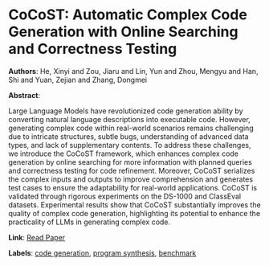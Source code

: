 # CoCoST: Automatic Complex Code Generation with Online Searching and Correctness Testing

**Authors**: He, Xinyi and Zou, Jiaru and Lin, Yun and Zhou, Mengyu and Han, Shi and Yuan, Zejian and Zhang, Dongmei

**Abstract**:

Large Language Models have revolutionized code generation ability by converting natural language descriptions into executable code. However, generating complex code within real-world scenarios remains challenging due to intricate structures, subtle bugs, understanding of advanced data types, and lack of supplementary contents. To address these challenges, we introduce the CoCoST framework, which enhances complex code generation by online searching for more information with planned queries and correctness testing for code refinement. Moreover, CoCoST serializes the complex inputs and outputs to improve comprehension and generates test cases to ensure the adaptability for real-world applications. CoCoST is validated through rigorous experiments on the DS-1000 and ClassEval datasets. Experimental results show that CoCoST substantially improves the quality of complex code generation, highlighting its potential to enhance the practicality of LLMs in generating complex code.

**Link**: [Read Paper](https://aclanthology.org/2024.emnlp-main.1082)

**Labels**: [code generation](../../labels/code_generation.md), [program synthesis](../../labels/program_synthesis.md), [benchmark](../../labels/benchmark.md)
